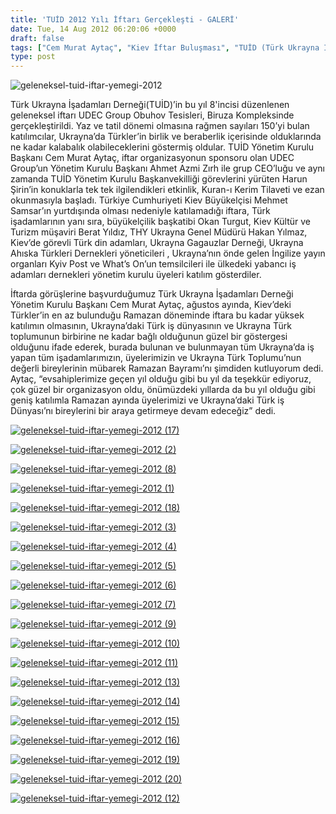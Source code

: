 ```yaml
---
title: 'TUİD 2012 Yılı İftarı Gerçekleşti - GALERİ'
date: Tue, 14 Aug 2012 06:20:06 +0000
draft: false
tags: ["Cem Murat Aytaç", "Kiev İftar Buluşması", "TUİD (Türk Ukrayna İşadamları Derneği)", "tuid iftar yemegi", "Ukrayna İftar"]
type: post
---
```


![](http://arsiv.tuid.org.ua/wp-content/uploads/2012/08/geleneksel-tuid-iftar-yemegi-2012-21.jpg "geleneksel-tuid-iftar-yemegi-2012")

Türk Ukrayna İşadamları Derneği(TUİD)’in bu yıl 8'incisi düzenlenen geleneksel iftarı UDEC Group Obuhov Tesisleri, Biruza Kompleksinde gerçekleştirildi. Yaz ve tatil dönemi olmasına rağmen sayıları 150’yi bulan katılımcılar, Ukrayna’da Türkler’in birlik ve beraberlik içerisinde olduklarında ne kadar kalabalık olabileceklerini göstermiş oldular. TUİD Yönetim Kurulu Başkanı Cem Murat Aytaç, iftar organizasyonun sponsoru olan UDEC Group’un Yönetim Kurulu Başkanı Ahmet Azmi Zırh ile grup CEO’luğu ve aynı zamanda TUİD Yönetim Kurulu Başkanvekilliği görevlerini yürüten Harun Şirin’in konuklarla tek tek ilgilendikleri etkinlik, Kuran-ı Kerim Tilaveti ve ezan okunmasıyla başladı. Türkiye Cumhuriyeti Kiev Büyükelçisi Mehmet Samsar’ın yurtdışında olması nedeniyle katılamadığı iftara, Türk işadamlarının yanı sıra, büyükelçilik başkatibi Okan Turgut, Kiev Kültür ve Turizm müşaviri Berat Yıldız, THY Ukrayna Genel Müdürü Hakan Yılmaz, Kiev’de görevli Türk din adamları, Ukrayna Gagauzlar Derneği, Ukrayna Ahıska Türkleri Dernekleri yöneticileri , Ukrayna’nın önde gelen İngilize yayın organları Kyiv Post ve What’s On’un temsilcileri ile ülkedeki yabancı iş adamları dernekleri yönetim kurulu üyeleri katılım gösterdiler.

İftarda görüşlerine başvurduğumuz Türk Ukrayna İşadamları Derneği Yönetim Kurulu Başkanı Cem Murat Aytaç, ağustos ayında, Kiev’deki Türkler’in en az bulunduğu Ramazan döneminde iftara bu kadar yüksek katılımın olmasının, Ukrayna’daki Türk iş dünyasının ve Ukrayna Türk toplumunun birbirine ne kadar bağlı olduğunun güzel bir göstergesi olduğunu ifade ederek, burada bulunan ve bulunmayan tüm Ukrayna’da iş yapan tüm işadamlarımızın, üyelerimizin ve Ukrayna Türk Toplumu’nun değerli bireylerinin mübarek Ramazan Bayramı’nı şimdiden kutluyorum dedi. Aytaç, “evsahiplerimize geçen yıl olduğu gibi bu yıl da teşekkür ediyoruz, çok güzel bir organizasyon oldu, önümüzdeki yıllarda da bu yıl olduğu gibi geniş katılımla Ramazan ayında üyelerimizi ve Ukrayna’daki Türk iş Dünyası’nı bireylerini bir araya getirmeye devam edeceğiz” dedi.

[![](http://arsiv.tuid.org.ua/wp-content/uploads/2012/08/geleneksel-tuid-iftar-yemegi-2012-17.jpg "geleneksel-tuid-iftar-yemegi-2012 (17)")](http://arsiv.tuid.org.ua/wp-content/uploads/2012/08/geleneksel-tuid-iftar-yemegi-2012-17.jpg)

[![](http://arsiv.tuid.org.ua/wp-content/uploads/2012/08/geleneksel-tuid-iftar-yemegi-2012-2.jpg "geleneksel-tuid-iftar-yemegi-2012 (2)")](http://arsiv.tuid.org.ua/wp-content/uploads/2012/08/geleneksel-tuid-iftar-yemegi-2012-2.jpg)

[![](http://arsiv.tuid.org.ua/wp-content/uploads/2012/08/geleneksel-tuid-iftar-yemegi-2012-8.jpg "geleneksel-tuid-iftar-yemegi-2012 (8)")](http://arsiv.tuid.org.ua/wp-content/uploads/2012/08/geleneksel-tuid-iftar-yemegi-2012-8.jpg)

[![](http://arsiv.tuid.org.ua/wp-content/uploads/2012/08/geleneksel-tuid-iftar-yemegi-2012-1.jpg "geleneksel-tuid-iftar-yemegi-2012 (1)")](http://arsiv.tuid.org.ua/wp-content/uploads/2012/08/geleneksel-tuid-iftar-yemegi-2012-1.jpg)

[![](http://arsiv.tuid.org.ua/wp-content/uploads/2012/08/geleneksel-tuid-iftar-yemegi-2012-18.jpg "geleneksel-tuid-iftar-yemegi-2012 (18)")](http://arsiv.tuid.org.ua/wp-content/uploads/2012/08/geleneksel-tuid-iftar-yemegi-2012-18.jpg)

[![](http://arsiv.tuid.org.ua/wp-content/uploads/2012/08/geleneksel-tuid-iftar-yemegi-2012-3.jpg "geleneksel-tuid-iftar-yemegi-2012 (3)")](http://arsiv.tuid.org.ua/wp-content/uploads/2012/08/geleneksel-tuid-iftar-yemegi-2012-3.jpg)

[![](http://arsiv.tuid.org.ua/wp-content/uploads/2012/08/geleneksel-tuid-iftar-yemegi-2012-4.jpg "geleneksel-tuid-iftar-yemegi-2012 (4)")](http://arsiv.tuid.org.ua/wp-content/uploads/2012/08/geleneksel-tuid-iftar-yemegi-2012-4.jpg)

[![](http://arsiv.tuid.org.ua/wp-content/uploads/2012/08/geleneksel-tuid-iftar-yemegi-2012-5.jpg "geleneksel-tuid-iftar-yemegi-2012 (5)")](http://arsiv.tuid.org.ua/wp-content/uploads/2012/08/geleneksel-tuid-iftar-yemegi-2012-5.jpg)

[![](http://arsiv.tuid.org.ua/wp-content/uploads/2012/08/geleneksel-tuid-iftar-yemegi-2012-6.jpg "geleneksel-tuid-iftar-yemegi-2012 (6)")](http://arsiv.tuid.org.ua/wp-content/uploads/2012/08/geleneksel-tuid-iftar-yemegi-2012-6.jpg)

[![](http://arsiv.tuid.org.ua/wp-content/uploads/2012/08/geleneksel-tuid-iftar-yemegi-2012-7.jpg "geleneksel-tuid-iftar-yemegi-2012 (7)")](http://arsiv.tuid.org.ua/wp-content/uploads/2012/08/geleneksel-tuid-iftar-yemegi-2012-9.jpg)

[![](http://arsiv.tuid.org.ua/wp-content/uploads/2012/08/geleneksel-tuid-iftar-yemegi-2012-9.jpg "geleneksel-tuid-iftar-yemegi-2012 (9)")](http://arsiv.tuid.org.ua/wp-content/uploads/2012/08/geleneksel-tuid-iftar-yemegi-2012-7.jpg)

[![](http://arsiv.tuid.org.ua/wp-content/uploads/2012/08/geleneksel-tuid-iftar-yemegi-2012-10.jpg "geleneksel-tuid-iftar-yemegi-2012 (10)")](http://arsiv.tuid.org.ua/wp-content/uploads/2012/08/geleneksel-tuid-iftar-yemegi-2012-10.jpg)

[![](http://arsiv.tuid.org.ua/wp-content/uploads/2012/08/geleneksel-tuid-iftar-yemegi-2012-11.jpg "geleneksel-tuid-iftar-yemegi-2012 (11)")](http://arsiv.tuid.org.ua/wp-content/uploads/2012/08/geleneksel-tuid-iftar-yemegi-2012-11.jpg)

[![](http://arsiv.tuid.org.ua/wp-content/uploads/2012/08/geleneksel-tuid-iftar-yemegi-2012-13.jpg "geleneksel-tuid-iftar-yemegi-2012 (13)")](http://arsiv.tuid.org.ua/wp-content/uploads/2012/08/geleneksel-tuid-iftar-yemegi-2012-13.jpg)

[![](http://arsiv.tuid.org.ua/wp-content/uploads/2012/08/geleneksel-tuid-iftar-yemegi-2012-14.jpg "geleneksel-tuid-iftar-yemegi-2012 (14)")](http://arsiv.tuid.org.ua/wp-content/uploads/2012/08/geleneksel-tuid-iftar-yemegi-2012-14.jpg)

[![](http://arsiv.tuid.org.ua/wp-content/uploads/2012/08/geleneksel-tuid-iftar-yemegi-2012-15.jpg "geleneksel-tuid-iftar-yemegi-2012 (15)")](http://arsiv.tuid.org.ua/wp-content/uploads/2012/08/geleneksel-tuid-iftar-yemegi-2012-15.jpg)

[![](http://arsiv.tuid.org.ua/wp-content/uploads/2012/08/geleneksel-tuid-iftar-yemegi-2012-16.jpg "geleneksel-tuid-iftar-yemegi-2012 (16)")](http://arsiv.tuid.org.ua/wp-content/uploads/2012/08/geleneksel-tuid-iftar-yemegi-2012-16.jpg)

[![](http://arsiv.tuid.org.ua/wp-content/uploads/2012/08/geleneksel-tuid-iftar-yemegi-2012-19.jpg "geleneksel-tuid-iftar-yemegi-2012 (19)")](http://arsiv.tuid.org.ua/wp-content/uploads/2012/08/geleneksel-tuid-iftar-yemegi-2012-19.jpg)

[![](http://arsiv.tuid.org.ua/wp-content/uploads/2012/08/geleneksel-tuid-iftar-yemegi-2012-20.jpg "geleneksel-tuid-iftar-yemegi-2012 (20)")](http://arsiv.tuid.org.ua/wp-content/uploads/2012/08/geleneksel-tuid-iftar-yemegi-2012-20.jpg)

[![](http://arsiv.tuid.org.ua/wp-content/uploads/2012/08/geleneksel-tuid-iftar-yemegi-2012-12.jpg "geleneksel-tuid-iftar-yemegi-2012 (12)")](http://arsiv.tuid.org.ua/wp-content/uploads/2012/08/geleneksel-tuid-iftar-yemegi-2012-12.jpg)